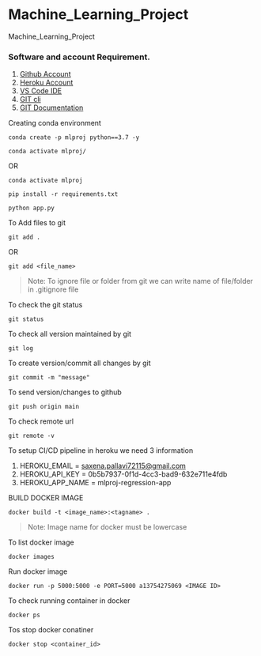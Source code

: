 # Machine_Learning_Project
Machine_Learning_Project

### Software and account Requirement.

1. [Github Account](https://github.com)
2. [Heroku Account](https://dashboard.heroku.com/login)
3. [VS Code IDE](https://code.visualstudio.com/download)
4. [GIT cli](https://git-scm.com/downloads)
5. [GIT Documentation](https://git-scm.com/docs/gittutorial)


Creating conda environment
```
conda create -p mlproj python==3.7 -y
```
```
conda activate mlproj/
```
OR 
```
conda activate mlproj
```

```
pip install -r requirements.txt
```

```
python app.py
```


To Add files to git
```
git add .
```

OR
```
git add <file_name>
```

> Note: To ignore file or folder from git we can write name of file/folder in .gitignore file

To check the git status 
```
git status
```
To check all version maintained by git
```
git log
```

To create version/commit all changes by git
```
git commit -m "message"
```

To send version/changes to github
```
git push origin main
```

To check remote url 
```
git remote -v
```

To setup CI/CD pipeline in heroku we need 3 information
1. HEROKU_EMAIL = saxena.pallavi72115@gmail.com
2. HEROKU_API_KEY = 0b5b7937-0f1d-4cc3-bad9-632e711e4fdb
3. HEROKU_APP_NAME = mlproj-regression-app

BUILD DOCKER IMAGE
```
docker build -t <image_name>:<tagname> .
```
> Note: Image name for docker must be lowercase


To list docker image
```
docker images
```

Run docker image
```
docker run -p 5000:5000 -e PORT=5000 a13754275069 <IMAGE ID>
```

To check running container in docker
```
docker ps
```

Tos stop docker conatiner
```
docker stop <container_id>
```


